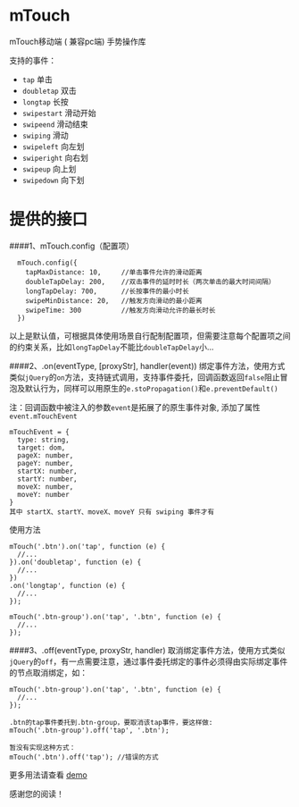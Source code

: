 # mTouch
mTouch移动端 ( 兼容pc端) 手势操作库


支持的事件：
* `tap`  单击
* `doubletap` 双击
* `longtap`  长按
* `swipestart`  滑动开始
* `swipeend`  滑动结束
* `swiping` 滑动
* `swipeleft` 向左划
* `swiperight` 向右划
* `swipeup` 向上划
* `swipedown` 向下划

# 提供的接口
####1、mTouch.config（配置项）
```
  mTouch.config({
    tapMaxDistance: 10,		//单击事件允许的滑动距离
    doubleTapDelay: 200,	//双击事件的延时时长（两次单击的最大时间间隔）
    longTapDelay: 700,		//长按事件的最小时长
    swipeMinDistance: 20,	//触发方向滑动的最小距离
    swipeTime: 300			//触发方向滑动允许的最长时长
  })
```
以上是默认值，可根据具体使用场景自行配制配置项，但需要注意每个配置项之间的约束关系，比如`longTapDelay`不能比`doubleTapDelay`小...

####2、.on(eventType, [proxyStr], handler(event))
绑定事件方法，使用方式类似`jQuery`的`on`方法，支持链式调用，支持事件委托，回调函数返回`false`阻止冒泡及默认行为，同样可以用原生的`e.stoPropagation()`和`e.preventDefault()`

注：回调函数中被注入的参数`event`是拓展了的原生事件对象, 添加了属性`event.mTouchEvent`
```
mTouchEvent = {
  type: string,
  target: dom,
  pageX: number,
  pageY: number,
  startX: number,
  startY: number,
  moveX: number,
  moveY: number
}
其中 startX、startY、moveX、moveY 只有 swiping 事件才有
```

使用方法
```
mTouch('.btn').on('tap', function (e) {
  //...
}).on('doubletap', function (e) {
  //...
})
.on('longtap', function (e) {
  //...
});

mTouch('.btn-group').on('tap', '.btn', function (e) {
  //...
});
```

####3、.off(eventType, proxyStr, handler)
取消绑定事件方法，使用方式类似`jQuery`的`off`，有一点需要注意，通过事件委托绑定的事件必须得由实际绑定事件的节点取消绑定，如：
```
mTouch('.btn-group').on('tap', '.btn', function (e) {
  //...
});

.btn的tap事件委托到.btn-group，要取消该tap事件，要这样做:
mTouch('.btn-group').off('tap', '.btn');

暂没有实现这种方式：
mTouch('.btn').off('tap'); //错误的方式
```

更多用法请查看 [demo](https://github.com/DMQ/mTouch/blob/master/src/demo.html)

感谢您的阅读！

